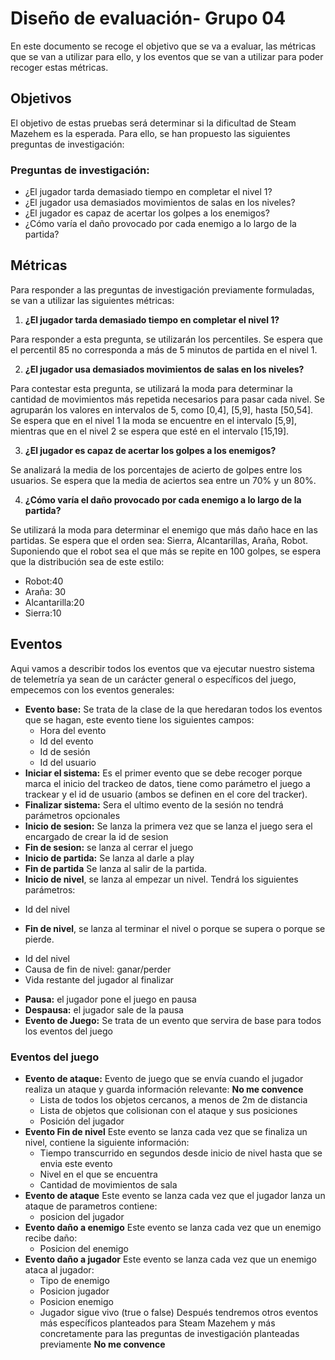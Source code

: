 # Diseño de evaluación- Grupo 04
En este documento se recoge el objetivo que se va a evaluar, las métricas que se van a utilizar para ello, y los eventos que se van a utilizar para poder recoger estas métricas.

## Objetivos
El objetivo de estas pruebas será determinar si la dificultad de Steam Mazehem es la esperada. Para ello, se han propuesto las siguientes preguntas de investigación:
### Preguntas de investigación:

* ¿El jugador tarda demasiado tiempo en completar el nivel 1? 
* ¿El jugador usa demasiados movimientos de salas en los niveles? 
* ¿El jugador es capaz de acertar los golpes a los enemigos?
* ¿Cómo varía el daño provocado por cada enemigo a lo largo de la partida?

## Métricas
Para responder a las preguntas de investigación previamente formuladas, se van a utilizar las siguientes métricas:

1. **¿El jugador tarda demasiado tiempo en completar el nivel 1?**

Para responder a esta pregunta, se utilizarán los percentiles. Se espera que el percentil 85 no corresponda a más de 5 minutos de partida en el nivel 1.

2. **¿El jugador usa demasiados movimientos de salas en los niveles?**

Para contestar esta pregunta, se utilizará la moda para determinar la cantidad de movimientos más repetida necesarios para pasar cada nivel. Se agruparán los valores en intervalos de 5, como [0,4], [5,9], hasta [50,54]. Se espera que en el nivel 1 la moda se encuentre en el intervalo [5,9], mientras que en el nivel 2 se espera que esté en el intervalo [15,19].

3. **¿El jugador es capaz de acertar los golpes a los enemigos?**

Se analizará la media de los porcentajes de acierto de golpes entre los usuarios. Se espera que la media de aciertos sea entre un 70% y un 80%.

4. **¿Cómo varía el daño provocado por cada enemigo a lo largo de la partida?**

Se utilizará la moda para determinar el enemigo que más daño hace en las partidas. Se espera que el orden sea: Sierra, Alcantarillas, Araña, Robot. Suponiendo que el robot sea el que más se repite en 100 golpes, se espera que la distribución sea de este estilo:

* Robot:40
* Araña: 30
* Alcantarilla:20
* Sierra:10
  
## Eventos
Aqui vamos a describir todos los eventos que va ejecutar nuestro sistema de telemetría ya sean de un carácter general o específicos del juego, empecemos con los eventos generales:
* **Evento base:** Se trata de la clase de la que heredaran todos los eventos que se hagan, este evento tiene los siguientes campos:
	- Hora del evento
	- Id del evento
  - Id de sesión
  - Id del usuario
* **Iniciar el sistema:** Es el primer evento que se debe recoger porque marca el inicio del trackeo de datos, tiene como parámetro el juego a trackear y el id de usuario (ambos se definen en el core del tracker).
* **Finalizar sistema:** Sera el ultimo evento de la sesión no tendrá parámetros opcionales
* **Inicio de sesion:** Se lanza la primera vez que se lanza el juego sera el encargado de crear la id de sesion
* **Fin de sesion:** se lanza al cerrar el juego
* **Inicio de partida:** Se lanza al darle a play
* **Fin de partida** Se lanza al salir de la partida.
* **Inicio de nivel**, se lanza al empezar un nivel. Tendrá los siguientes parámetros:
 - Id del nivel
* **Fin de nivel**, se lanza al terminar el nivel o porque se supera o porque se pierde.
 - Id del nivel
 - Causa de fin de nivel: ganar/perder
 - Vida restante del jugador al finalizar
* **Pausa:** el jugador pone el juego en pausa
* **Despausa:** el jugador sale de la pausa
* **Evento de Juego:** Se trata de un evento que servira de base para todos los eventos del juego
### Eventos del juego
* **Evento de ataque:** Evento de juego que se envía cuando el jugador realiza un ataque y guarda información relevante: __No me convence__
  - Lista de todos los objetos cercanos, a menos de 2m de distancia
  - Lista de objetos que colisionan con el ataque y sus posiciones
  - Posición del jugador
* **Evento Fin de nivel** Este evento se lanza cada vez que se finaliza un nivel, contiene la siguiente información:
  * Tiempo transcurrido en segundos desde inicio de nivel hasta que se envia este evento
  * Nivel en el que se encuentra
  * Cantidad de movimientos de sala
* **Evento de ataque** Este evento se lanza cada vez que el jugador lanza un ataque de parametros contiene:
  * posicion del jugador
* **Evento daño a enemigo** Este evento se lanza cada vez que un enemigo recibe daño:
  * Posicion del enemigo
* **Evento daño a jugador** Este evento se lanza cada vez que un enemigo ataca al jugador:
  * Tipo de enemigo
  * Posicion jugador
  * Posicion enemigo
  * Jugador sigue vivo (true o false)
Después tendremos otros eventos más específicos planteados para Steam Mazehem y más concretamente para las preguntas de investigación planteadas previamente __No me convence__
